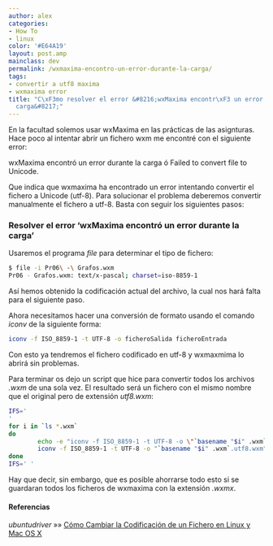```yaml
---
author: alex
categories:
- How To
- linux
color: '#E64A19'
layout: post.amp
mainclass: dev
permalink: /wxmaxima-encontro-un-error-durante-la-carga/
tags:
- convertir a utf8 maxima
- wxmaxima error
title: "C\xF3mo resolver el error &#8216;wxMaxima encontr\xF3 un error durante la
  carga&#8217;"
---
```


<amp-img on="tap:lightbox1" role="button" tabindex="0" layout="responsive" src="/img/2013/06/Maxima.png" alt="wxMaxima encontró un error durante la carga" width="271px" height="256px" />
En la facultad solemos usar wxMaxima en las prácticas de las asignturas. Hace poco al intentar abrir un fichero wxm me encontré con el siguiente error:

wxMaxima encontró un error durante la carga ó Failed to convert file to Unicode.

Que indica que wxmaxima ha encontrado un error intentando convertir el fichero a Unicode (utf-8). Para solucionar el problema deberemos convertir manualmente el fichero a utf-8. Basta con seguir los siguientes pasos:

<!--more-->

### Resolver el error &#8216;wxMaxima encontró un error durante la carga&#8217;

Usaremos el programa *file* para determinar el tipo de fichero:

```bash
$ file -i Pr06\ -\ Grafos.wxm
Pr06 - Grafos.wxm: text/x-pascal; charset=iso-8859-1

```

Así hemos obtenido la codificación actual del archivo, la cual nos hará falta para el siguiente paso.

Ahora necesitamos hacer una conversión de formato usando el comando *iconv* de la siguiente forma:

```bash
iconv -f ISO_8859-1 -t UTF-8 -o ficheroSalida ficheroEntrada

```

Con esto ya tendremos el fichero codificado en utf-8 y wxmaxmima lo abrirá sin problemas.

Para terminar os dejo un script que hice para convertir todos los archivos *.wxm* de una sola vez. El resultado será un fichero con el mismo nombre que el original pero de extensión *utf8.wxm*:

```bash
IFS='
'
for i in `ls *.wxm`
do
        echo -e "iconv -f ISO_8859-1 -t UTF-8 -o \"`basename "$i" .wxm`.utf8.wxm\" \"$i\""
        iconv -f ISO_8859-1 -t UTF-8 -o "`basename "$i" .wxm`.utf8.wxm" "$i"
done
IFS=' '

```

Hay que decir, sin embargo, que es posible ahorrarse todo esto si se guardaran todos los ficheros de wxmaxima con la extensión *.wxmx*.

#### Referencias

*ubuntudriver* »» <a href="http://ubuntudriver.blogspot.com.es/2011/06/cambiar-codificacion-de-un-archivo.html" target="_blank">Cómo Cambiar la Codificación de un Fichero en Linux y Mac OS X</a>